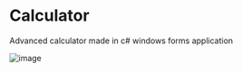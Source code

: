 # Calculator
Advanced calculator made in c# windows forms application
 
![image](https://user-images.githubusercontent.com/96955087/230682177-d7bba3c2-328e-4d69-9d84-6c3e57771e40.png)
